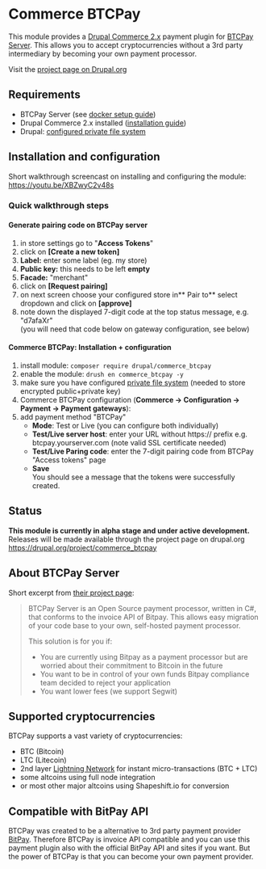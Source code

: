 # Commerce BTCPay

This module provides a [Drupal Commerce 2.x](https://www.drupal.org/project/commerce) payment plugin for [BTCPay Server](https://github.com/btcpayserver/btcpayserver). This allows you to accept cryptocurrencies without a 3rd party intermediary by becoming your own payment processor.

Visit the [project page on Drupal.org](https://drupal.org/project/commerce_btcpay)

## Requirements

* BTCPay Server (see [docker setup guide](https://github.com/btcpayserver/btcpayserver-docker))
* Drupal Commerce 2.x installed ([installation guide](https://docs.drupalcommerce.org/commerce2/developer-guide/install-update/installation))  
* Drupal: [configured private file system](https://www.drupal.org/docs/8/core/modules/file/overview#content-accessing-private-files)

## Installation and configuration

Short walkthrough screencast on installing and configuring the module:
https://youtu.be/XBZwyC2v48s

### Quick walkthrough steps

#### Generate pairing code on BTCPay server
1.  in store settings go to "**Access Tokens**"
2.  click on **[Create a new token]**
3.  **Label:** enter some label (eg. my store)
4.  **Public key:** this needs to be left **empty**
5.  **Facade:** "merchant"
6.  click on **[Request pairing]**
7.  on next screen choose your configured store in** Pair to** select dropdown and click on **[approve]**
8.  note down the displayed 7-digit code at the top status message, e.g. "d7afaXr"   
 (you will need that code below on gateway configuration, see below)

#### Commerce BTCPay: Installation + configuration
1.  install module: `composer require drupal/commerce_btcpay`
2.  enable the module: `drush en commerce_btcpay -y`
3.  make sure you have configured [private file system](https://www.drupal.org/docs/8/core/modules/file/overview#content-accessing-private-files) (needed to store encrypted public+private key)
4.  Commerce BTCPay configuration (**Commerce -> Configuration -> Payment -> Payment gateways**): 
5.  add payment method "BTCPay"
    * **Mode**: Test or Live (you can configure both individually)
    * **Test/Live server host**: enter your URL without https:// prefix e.g. btcpay.yourserver.com (note valid SSL certificate needed)
    * **Test/Live Paring code**: enter the 7-digit pairing code from BTCPay "Access tokens" page
    * **Save**  
      You should see a message that the tokens were successfully created.

## Status
**This module is currently in alpha stage and under active development.**    
Releases will be made available through the project page on drupal.org https://drupal.org/project/commerce_btcpay

## About BTCPay Server
Short excerpt from [their project page](https://github.com/btcpayserver/btcpayserver):
>BTCPay Server is an Open Source payment processor, written in C#, that conforms to the invoice API of Bitpay. This allows easy migration of your code base to your own, self-hosted payment processor.
> 
>This solution is for you if:
> 
> - You are currently using Bitpay as a payment processor but are worried about their commitment to Bitcoin in the future
> - You want to be in control of your own funds
 Bitpay compliance team decided to reject your application
> - You want lower fees (we support Segwit)

## Supported cryptocurrencies
BTCPay supports a vast variety of cryptocurrencies:
- BTC (Bitcoin)
- LTC (Litecoin)
- 2nd layer [Lightning Network](https://lightning.network) for instant micro-transactions (BTC + LTC)
- some altcoins using full node integration
- or most other major altcoins using Shapeshift.io for conversion

## Compatible with BitPay API
BTCPay was created to be a alternative to 3rd party payment provider [BitPay](https://bitpay.com). Therefore BTCPay is invoice API compatible and you can use this payment plugin also with the official BitPay API and sites if you want. But the power of BTCPay is that you can become your own payment provider.
